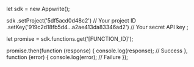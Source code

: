 let sdk = new Appwrite();

sdk
    .setProject('5df5acd0d48c2') // Your project ID
    .setKey('919c2d18fb5d4...a2ae413da83346ad2') // Your secret API key
;

let promise = sdk.functions.get('[FUNCTION_ID]');

promise.then(function (response) {
    console.log(response); // Success
}, function (error) {
    console.log(error); // Failure
});